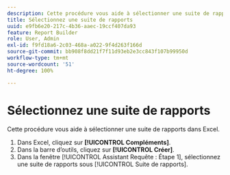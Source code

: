 ```yaml
---
description: Cette procédure vous aide à sélectionner une suite de rapports dans Excel.
title: Sélectionnez une suite de rapports
uuid: e9fb6e20-217c-4b36-aaec-19ccf407da93
feature: Report Builder
role: User, Admin
exl-id: f9fd18a6-2c03-468a-a022-9f4d263f166d
source-git-commit: bb908f8dd21f7f11d93eb2e3cc843f107b99950d
workflow-type: tm+mt
source-wordcount: '51'
ht-degree: 100%

---
```


# Sélectionnez une suite de rapports

Cette procédure vous aide à sélectionner une suite de rapports dans Excel.

1. Dans Excel, cliquez sur **[!UICONTROL Compléments]**.
1. Dans la barre d’outils, cliquez sur **[!UICONTROL Créer]**.
1. Dans la fenêtre [!UICONTROL Assistant Requête : Étape 1], sélectionnez une suite de rapports sous [!UICONTROL Suite de rapports].
